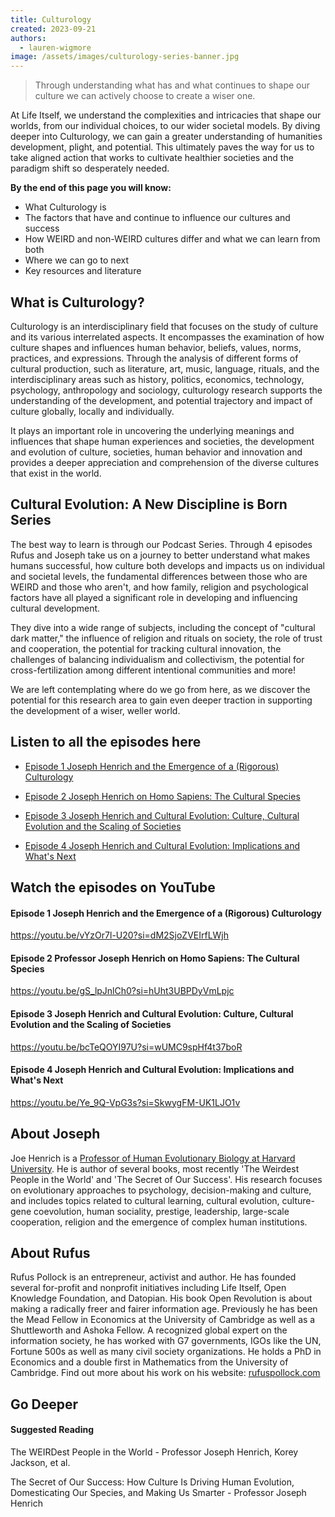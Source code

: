 ```yaml
---
title: Culturology
created: 2023-09-21
authors:
  - lauren-wigmore
image: /assets/images/culturology-series-banner.jpg
---
```

> Through understanding what has and what continues to shape our culture we can actively choose to create a wiser one.

At Life Itself, we understand the complexities and intricacies that shape our worlds, from our individual choices, to our wider societal models. By diving deeper into Culturology, we can gain a greater understanding of humanities development, plight, and potential. This ultimately paves the way for us to take aligned action that works to cultivate healthier societies and the paradigm shift so desperately needed. 

**By the end of this page you will know:**
- What Culturology is
- The factors that have and continue to influence our cultures and success
- How WEIRD and non-WEIRD cultures differ and what we can learn from both
- Where we can go to next
- Key resources and literature
## What is Culturology?

Culturology is an interdisciplinary field that focuses on the study of culture and its various interrelated aspects. It encompasses the examination of how culture shapes and influences human behavior, beliefs, values, norms, practices, and expressions. Through the analysis of different forms of cultural production, such as literature, art, music, language, rituals, and the interdisciplinary areas such as history, politics, economics, technology, psychology, anthropology and sociology, culturology research supports the understanding of the development, and potential trajectory and impact of culture globally, locally and individually.

It plays an important role in uncovering the underlying meanings and influences that shape human experiences and societies, the development and evolution of culture, societies, human behavior and innovation and provides a deeper appreciation and comprehension of the diverse cultures that exist in the world. 
## Cultural Evolution: A New Discipline is Born Series

The best way to learn is through our Podcast Series. Through 4 episodes Rufus and Joseph take us on a journey to better understand what makes humans successful, how culture both develops and impacts us on individual and societal levels, the fundamental differences between those who are WEIRD and those who aren't, and how family, religion and psychological factors have all played a significant role in developing and influencing cultural development. 

They dive into a wide range of subjects, including the concept of "cultural dark matter," the influence of religion and rituals on society, the role of trust and cooperation, the potential for tracking cultural innovation, the challenges of balancing individualism and collectivism, the potential for cross-fertilization among different intentional communities and more!

We are left contemplating where do we go from here, as we discover the potential for this research area to gain even deeper traction in supporting the development of a wiser, weller world.

## Listen to all the episodes here
- [Episode 1 Joseph Henrich and the Emergence of a (Rigorous) Culturology](https://lifeitself.org/podcast/joseph-henrich-and-the-emergence-of-culturology)

- [Episode 2 Joseph Henrich on Homo Sapiens: The Cultural Species](https://lifeitself.org/podcast/homo-sapiens-the-cultural-species)

- [Episode 3 Joseph Henrich and Cultural Evolution: Culture, Cultural Evolution and the Scaling of Societies](https://lifeitself.org/podcast/cultural-evolution-culture-cultural-evolution-and-the-scaling-of-societies)

- [Episode 4 Joseph Henrich and Cultural Evolution: Implications and What's Next](https://lifeitself.org/podcast/cultural-evolution-implications-and-whats-next)

## Watch the episodes on YouTube

#### Episode 1 Joseph Henrich and the Emergence of a (Rigorous) Culturology

https://youtu.be/vYzOr7l-U20?si=dM2SjoZVEIrfLWjh

#### Episode 2 Professor Joseph Henrich on Homo Sapiens: The Cultural Species

https://youtu.be/gS_lpJnlCh0?si=hUht3UBPDyVmLpjc

#### Episode 3 Joseph Henrich and Cultural Evolution: Culture, Cultural Evolution and the Scaling of Societies

https://youtu.be/bcTeQOYI97U?si=wUMC9spHf4t37boR

#### Episode 4 Joseph Henrich and Cultural Evolution: Implications and What's Next

https://youtu.be/Ye_9Q-VpG3s?si=SkwygFM-UK1LJO1v

## About Joseph

Joe Henrich is a [Professor of Human Evolutionary Biology at Harvard University](https://henrich.fas.harvard.edu/). He is author of several books, most recently 'The Weirdest People in the World' and 'The Secret of Our Success'. His research focuses on evolutionary approaches to psychology, decision-making and culture, and includes topics related to cultural learning, cultural evolution, culture-gene coevolution, human sociality, prestige, leadership, large-scale cooperation, religion and the emergence of complex human institutions. 

## About Rufus

Rufus Pollock is an entrepreneur, activist and author. He has founded several for-profit and nonprofit initiatives including Life Itself, Open Knowledge Foundation, and Datopian. His book Open Revolution is about making a radically freer and fairer information age. Previously he has been the Mead Fellow in Economics at the University of Cambridge as well as a Shuttleworth and Ashoka Fellow. A recognized global expert on the information society, he has worked with G7 governments, IGOs like the UN, Fortune 500s as well as many civil society organizations. He holds a PhD in Economics and a double first in Mathematics from the University of Cambridge. Find out more about his work on his website: [rufuspollock.com](https://rufuspollock.com/)

## Go Deeper
#### Suggested Reading

The WEIRDest People in the World - Professor Joseph Henrich, Korey Jackson, et al.

The Secret of Our Success: How Culture Is Driving Human Evolution, Domesticating Our Species, and Making Us Smarter - Professor Joseph Henrich
